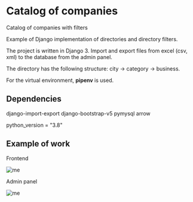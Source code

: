 # Catalog of companies
Catalog of companies with filters

Example of Django implementation of directories and directory filters.

The project is written in Django 3. 
Import and export files from excel (csv, xml) to the database from the admin panel. 

The directory has the following structure: city -> category -> business.

For the virtual environment, **pipenv** is used.

## Dependencies

django-import-export
django-bootstrap-v5
pymysql
arrow

python_version = "3.8"

## Example of work

Frontend

![me](http://g.recordit.co/FoRxF70KTC.gif)

Admin panel

![me](http://g.recordit.co/SJGsqi73UP.gif)

